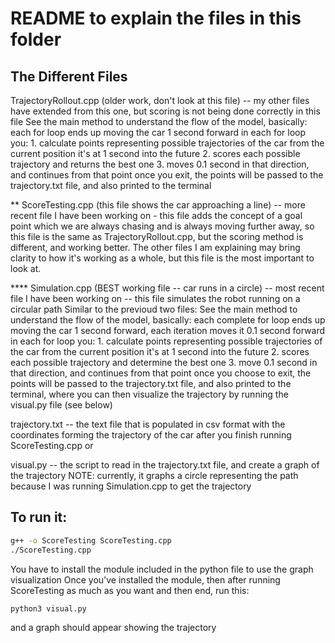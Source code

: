 # README to explain the files in this folder


## The Different Files

TrajectoryRollout.cpp (older work, don't look at this file)
    -- my other files have extended from this one, but scoring is not being done correctly in this file
    See the main method to understand the flow of the model, basically:
        each for loop ends up moving the car 1 second forward
        in each for loop you:
            1. calculate points representing possible trajectories of the car from the current position it's at 1 second into the future
            2. scores each possible trajectory and returns the best one
            3. moves 0.1 second in that direction, and continues from that point
        once you exit, the points will be passed to the trajectory.txt file, and also printed to the terminal

** ScoreTesting.cpp (this file shows the car approaching a line)
    -- more recent file I have been working on - this file adds the concept of a goal point which we are always chasing and is always moving further away, so this file is the same as TrajectoryRollout.cpp, but the scoring method is different, and working better. The other files I am explaining may bring clarity to how it's working as a whole, but this file is the most important to look at.

**** Simulation.cpp (BEST working file -- car runs in a circle)
    --  most recent file I have been working on -- this file simulates the robot running on a circular path
    Similar to the previoud two files:
    See the main method to understand the flow of the model, basically:
        each complete for loop ends up moving the car 1 second forward, each iteration moves it 0.1 second forward
        in each for loop you:
            1. calculate points representing possible trajectories of the car from the current position it's at 1 second into the future
            2. scores each possible trajectory and determine the best one
            3. move 0.1 second in that direction, and continues from that point
        once you choose to exit, the points will be passed to the trajectory.txt file, and also printed to the terminal, where you can then visualize the trajectory by running the visual.py file (see below)

trajectory.txt
    -- the text file that is populated in csv format with the coordinates forming the trajectory of the car after you finish running ScoreTesting.cpp or 

visual.py -- the script to read in the trajectory.txt file, and create a graph of the trajectory
            NOTE: currently, it graphs a circle representing the path because I was running Simulation.cpp to get the trajectory


## To run it:

```bash
g++ -o ScoreTesting ScoreTesting.cpp
./ScoreTesting.cpp
```

You have to install the module included in the python file to use the graph visualization
Once you've installed the module, then after running ScoreTesting as much as you want and then end, run this:

```bash
python3 visual.py
```

and a graph should appear showing the trajectory
